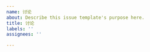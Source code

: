 ```yaml
---
name: 讨论
about: Describe this issue template's purpose here.
title: 讨论
labels: ''
assignees: ''

---
```



